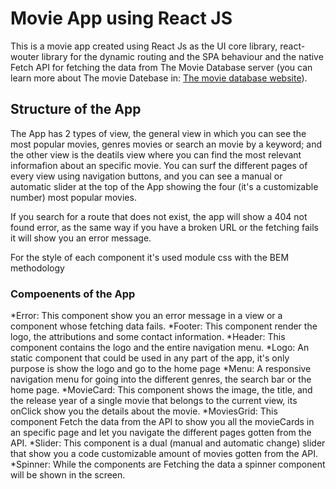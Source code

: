 # Movie App using React JS

This is a movie app created using React Js as the UI core library, react-wouter library for the dynamic routing and the SPA behaviour and the native Fetch API for fetching the data from The Movie Database server (you can learn more about The movie Datebase in: [The movie database website](https://www.themoviedb.org/?language=es)).

## Structure of the App

The App has 2 types of view, the general view in which you can see the most popular movies, genres movies or search an movie by a keyword; and the other view is the deatils view where you can find the most relevant informafion about an specific movie. You can surf the different pages of every view using navigation buttons, and you can see a manual or automatic slider at the top of the App showing the four (it's a customizable number) most popular movies.

If you search for a route that does not exist, the app will show a 404 not found error, as the same way if you have a broken URL or the fetching fails it will show you an error message.

For the style of each component it's used module css with the BEM methodology

### Compoenents of the App

*Error: This component show you an error message in a view or a component whose fetching data fails.
*Footer: This component render the logo, the attributions and some contact information.
*Header: This component contains the logo and the entire navigation  menu.
*Logo: An static component that could be used in any part of the app, it's only purpose is show the logo and go to the home page
*Menu: A responsive navigation menu for going into the different genres, the search bar or the home page.
*MovieCard: This component shows the image, the title, and the release year of a single movie that belongs to the current view, its onClick show you the details about the movie.
*MoviesGrid: This component Fetch the data from the API to show you all the movieCards in an specific page and let you navigate the different pages gotten from the API.
*Slider: This component is a dual (manual and automatic change) slider that show you a code customizable amount of movies gotten from the API.
*Spinner: While the components are Fetching the data a spinner component will be shown in the screen.

